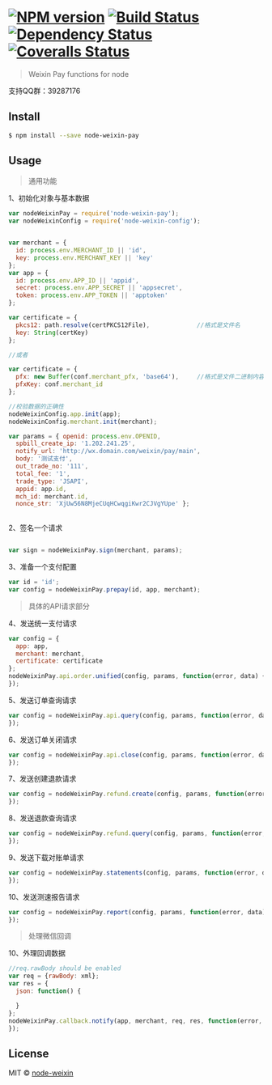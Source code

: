#  [![NPM version][npm-image]][npm-url] [![Build Status][travis-image]][travis-url] [![Dependency Status][daviddm-image]][daviddm-url] [![Coveralls Status][coveralls-image]][coveralls-url]

> Weixin Pay functions for node


支持QQ群：39287176


## Install

```sh
$ npm install --save node-weixin-pay
```


## Usage


> 通用功能

1、初始化对象与基本数据

```js
var nodeWeixinPay = require('node-weixin-pay');
var nodeWeixinConfig = require('node-weixin-config');


var merchant = {
  id: process.env.MERCHANT_ID || 'id',
  key: process.env.MERCHANT_KEY || 'key'
};
var app = {
  id: process.env.APP_ID || 'appid',
  secret: process.env.APP_SECRET || 'appsecret',
  token: process.env.APP_TOKEN || 'apptoken'
};

var certificate = {
  pkcs12: path.resolve(certPKCS12File),             //格式是文件名
  key: String(certKey)
};

//或者

var certificate = {
  pfx: new Buffer(conf.merchant_pfx, 'base64'),     //格式是文件二进制内容
  pfxKey: conf.merchant_id
};

//校验数据的正确性
nodeWeixinConfig.app.init(app);
nodeWeixinConfig.merchant.init(merchant);

var params = { openid: process.env.OPENID,
  spbill_create_ip: '1.202.241.25',
  notify_url: 'http://wx.domain.com/weixin/pay/main',
  body: '测试支付',
  out_trade_no: '111',
  total_fee: '1',
  trade_type: 'JSAPI',
  appid: app.id,
  mch_id: merchant.id,
  nonce_str: 'XjUw56N8MjeCUqHCwqgiKwr2CJVgYUpe' };
  
```

2、签名一个请求

```js

var sign = nodeWeixinPay.sign(merchant, params);
```


3、准备一个支付配置

```js
var id = 'id';
var config = nodeWeixinPay.prepay(id, app, merchant);
```


> 具体的API请求部分

4、发送统一支付请求

```js
var config = {
  app: app,
  merchant: merchant,
  certificate: certificate
};
nodeWeixinPay.api.order.unified(config, params, function(error, data) {
});
```

5、发送订单查询请求

```js
var config = nodeWeixinPay.api.query(config, params, function(error, data) {
});
```

6、发送订单关闭请求

```js
var config = nodeWeixinPay.api.close(config, params, function(error, data) {
});
```

7、发送创建退款请求

```js
var config = nodeWeixinPay.refund.create(config, params, function(error, data) {
});
```

8、发送退款查询请求

```js
var config = nodeWeixinPay.refund.query(config, params, function(error, data) {
});
```

9、发送下载对账单请求

```js
var config = nodeWeixinPay.statements(config, params, function(error, data) {
});
```

10、发送测速报告请求

```js
var config = nodeWeixinPay.report(config, params, function(error, data) {
});
```

> 处理微信回调

10、外理回调数据

```js
//req.rawBody should be enabled
var req = {rawBody: xml};
var res = {
  json: function() {

  }
};
nodeWeixinPay.callback.notify(app, merchant, req, res, function(error, data) {
});
```


## License

MIT © [node-weixin](blog.3gcnbeta.com)


[npm-image]: https://badge.fury.io/js/node-weixin-pay.svg
[npm-url]: https://npmjs.org/package/node-weixin-pay
[travis-image]: https://travis-ci.org/node-weixin/node-weixin-pay.svg?branch=master
[travis-url]: https://travis-ci.org/node-weixin/node-weixin-pay
[daviddm-image]: https://david-dm.org/node-weixin/node-weixin-pay.svg?theme=shields.io
[daviddm-url]: https://david-dm.org/node-weixin/node-weixin-pay
[coveralls-image]: https://coveralls.io/repos/node-weixin/node-weixin-pay/badge.svg?branch=master&service=github
[coveralls-url]: https://coveralls.io/github/node-weixin/node-weixin-pay?branch=master

